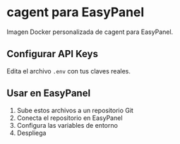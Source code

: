 # cagent para EasyPanel

Imagen Docker personalizada de cagent para EasyPanel.

## Configurar API Keys

Edita el archivo `.env` con tus claves reales.

## Usar en EasyPanel

1. Sube estos archivos a un repositorio Git
2. Conecta el repositorio en EasyPanel
3. Configura las variables de entorno
4. Despliega